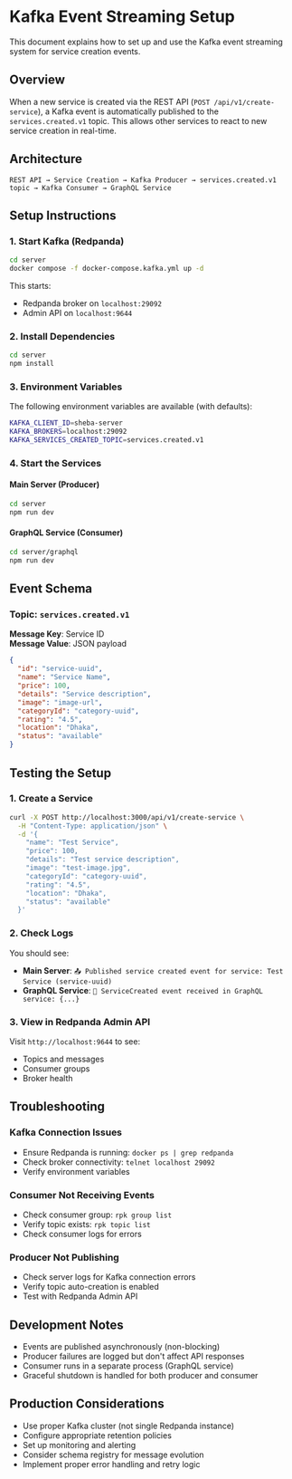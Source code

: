 # Kafka Event Streaming Setup

This document explains how to set up and use the Kafka event streaming system for service creation events.

## Overview

When a new service is created via the REST API (`POST /api/v1/create-service`), a Kafka event is automatically published to the `services.created.v1` topic. This allows other services to react to new service creation in real-time.

## Architecture

```
REST API → Service Creation → Kafka Producer → services.created.v1 topic → Kafka Consumer → GraphQL Service
```

## Setup Instructions

### 1. Start Kafka (Redpanda)

```bash
cd server
docker compose -f docker-compose.kafka.yml up -d
```

This starts:
- Redpanda broker on `localhost:29092`
- Admin API on `localhost:9644`

### 2. Install Dependencies

```bash
cd server
npm install
```

### 3. Environment Variables

The following environment variables are available (with defaults):

```bash
KAFKA_CLIENT_ID=sheba-server
KAFKA_BROKERS=localhost:29092
KAFKA_SERVICES_CREATED_TOPIC=services.created.v1
```

### 4. Start the Services

#### Main Server (Producer)
```bash
cd server
npm run dev
```

#### GraphQL Service (Consumer)
```bash
cd server/graphql
npm run dev
```

## Event Schema

### Topic: `services.created.v1`

**Message Key**: Service ID  
**Message Value**: JSON payload

```json
{
  "id": "service-uuid",
  "name": "Service Name",
  "price": 100,
  "details": "Service description",
  "image": "image-url",
  "categoryId": "category-uuid",
  "rating": "4.5",
  "location": "Dhaka",
  "status": "available"
}
```

## Testing the Setup

### 1. Create a Service

```bash
curl -X POST http://localhost:3000/api/v1/create-service \
  -H "Content-Type: application/json" \
  -d '{
    "name": "Test Service",
    "price": 100,
    "details": "Test service description",
    "image": "test-image.jpg",
    "categoryId": "category-uuid",
    "rating": "4.5",
    "location": "Dhaka",
    "status": "available"
  }'
```

### 2. Check Logs

You should see:
- **Main Server**: `📤 Published service created event for service: Test Service (service-uuid)`
- **GraphQL Service**: `📨 ServiceCreated event received in GraphQL service: {...}`

### 3. View in Redpanda Admin API

Visit `http://localhost:9644` to see:
- Topics and messages
- Consumer groups
- Broker health

## Troubleshooting

### Kafka Connection Issues
- Ensure Redpanda is running: `docker ps | grep redpanda`
- Check broker connectivity: `telnet localhost 29092`
- Verify environment variables

### Consumer Not Receiving Events
- Check consumer group: `rpk group list`
- Verify topic exists: `rpk topic list`
- Check consumer logs for errors

### Producer Not Publishing
- Check server logs for Kafka connection errors
- Verify topic auto-creation is enabled
- Test with Redpanda Admin API

## Development Notes

- Events are published asynchronously (non-blocking)
- Producer failures are logged but don't affect API responses
- Consumer runs in a separate process (GraphQL service)
- Graceful shutdown is handled for both producer and consumer

## Production Considerations

- Use proper Kafka cluster (not single Redpanda instance)
- Configure appropriate retention policies
- Set up monitoring and alerting
- Consider schema registry for message evolution
- Implement proper error handling and retry logic
